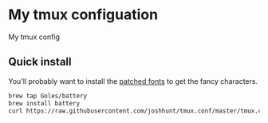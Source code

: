My tmux configuation
=========

My tmux config

## Quick install

You'll probably want to install the [patched fonts](https://github.com/Lokaltog/powerline-fonts) to get the fancy characters.

```bash
brew tap Goles/battery
brew install battery
curl https://raw.githubusercontent.com/joshhunt/tmux.conf/master/tmux.conf > .tmux.conf
```

